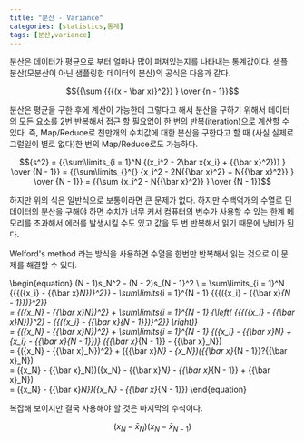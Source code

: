 ```yaml
---
title: "분산 - Variance"
categories: [statistics,통계]
tags: [분산,variance]
---
```


분산은 데이터가 평균으로 부터 얼마나 많이 퍼져있는지를 나타내는 통계값이다.
샘플 분산(모분산이 아닌 샘플링한 데이터의 분산)의 공식은 다음과 같다.

$${{\sum {{{(x - \bar x)}^2}} } \over {n - 1}}$$

분산은 평균을 구한 후에 계산이 가능한데 그렇다고 해서 분산을 구하기 위해서 데이터의 모든 요소를 2번 반복해서 접근 할 필요없이 한 번의 반복(iteration)으로 계산할 수 있다.
즉, Map/Reduce로 천만개의 수치값에 대한 분산을 구한다고 할 때 (사실 실제로 그럴일이 별로 없다)한 번의 Map/Reduce로도 가능하다.

$${s^2} = {{\sum\limits_{i = 1}^N {(x_i^2 - 2\bar x{x_i} + {{\bar x}^2})} } \over {N - 1}} = {{\sum\limits_{}^{} {x_i^2 - 2N{{\bar x}^2} + N{{\bar x}^2}} } \over {N - 1}} = {{\sum {x_i^2 - N{{\bar x}^2}} } \over {N - 1}}$$

하지만 위의 식은 일반식으로 보통이라면 큰 문제가 없다. 하지만 수백억개의 수열로 딘 데이터의 분산을 구해야 하면 수치가 너무 커서 컴퓨터의 변수가 사용할 수 있는 한계 메모리를 초과해서 에러를 발생시킬 수도 있고 값을 두 번 반복해서 읽기 때문에 낭비가 된다.

Welford's method 라는 방식을 사용하면 수열을 한번만 반복해서 읽는 것으로 이 문제를 해결할 수 있다.

\begin{equation}
   (N - 1)s_N^2 - (N - 2)s_{N - 1}^2 \\
    = \sum\limits_{i = 1}^N {{{({x_i} - {{\bar x}_N})}^2}}  - \sum\limits_{i = 1}^{N - 1} {{{({x_i} - {{\bar x}_{N - 1}})}^2}}   
    = {({x_N} - {{\bar x}_N})^2} + \sum\limits_{i = 1}^{N - 1} {\left( {{{({x_i} - {{\bar x}_N})}^2} - {{({x_i} - {{\bar x}_{N - 1}})}^2}} \right)}   
    = {({x_N} - {{\bar x}_N})^2} + \sum\limits_{i = 1}^{N - 1} {({x_i} - {{\bar x}_N} + {x_i} - {{\bar x}_{N - 1}})} ({{\bar x}_{N - 1}} - {{\bar x}_N})  
    = {({x_N} - {{\bar x}_N})^2} + ({{\bar x}_N} - {x_N})({{\bar x}_{N - 1}}?{{\bar x}_N})  
    = ({x_N} - {{\bar x}_N})({x_N} - {{\bar x}_N} - {{\bar x}_{N - 1}} + {{\bar x}_N})  
    = ({x_N} - {{\bar x}_N})({x_N} - {{\bar x}_{N - 1}}) 
\end{equation}

복잡해 보이지만 결국 사용해야 할 것은 마지막의 수식이다.

$$({x_N} - {{\bar x}_N})({x_N} - {{\bar x}_{N - 1}})$$
 

